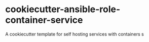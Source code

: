 # cookiecutter-ansible-role-container-service

A cookiecutter template for self hosting services with containers
s
